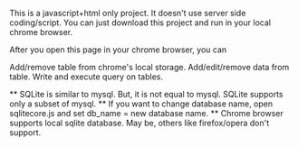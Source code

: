 This is a javascript+html only project. It doesn't use server side coding/script. You can just download this project and run in your local chrome browser.

After you open this page in your chrome browser, you can

Add/remove table from chrome's local storage.
Add/edit/remove data from table.
Write and execute query on tables.

** SQLite is similar to mysql. But, it is not equal to mysql. SQLite supports only a subset of mysql.
** If you want to change database name, open sqlitecore.js and set db_name = new database name.
** Chrome browser supports local sqlite database. May be, others like firefox/opera don't support.
